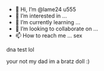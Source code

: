 - 👋 Hi, I’m @lame24 u555
- 👀 I’m interested in ...
- 🌱 I’m currently learning ...
- 💞️ I’m looking to collaborate on ...
- 📫 How to reach me ... sex

<!---
lame24/lame24 is a ✨ special ✨ repository because its `README.md` (this file) appears on your GitHub profile.
You can have sex with me dad click here  the Preview link to take a look at your changes.
---> dna test lol 
your not my dad 
im a bratz doll
:)
